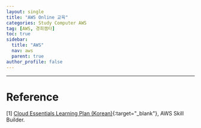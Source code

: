 ```yaml
---
layout: single
title: "AWS Online 교육"
categories: Study Computer AWS
tag: [AWS, 경희캠타]
toc: true
sidebar:
  title: "AWS"
  nav: aws
  parent: true
author_profile: false
---
```







---
# Reference
[<a name="1">1<a>] [Cloud Essentials Learning Plan (Korean)](https://explore.skillbuilder.aws/learn/lp/977/cloud-essentials-learning-plan-korean){:target="_blank"}, AWS Skill Builder.